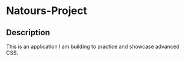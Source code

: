 # Natours-Project

## Description
This is an application I am building to practice and showcase advanced CSS. 
